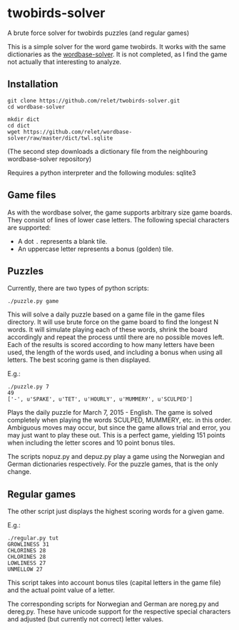 # twobirds-solver
A brute force solver for twobirds puzzles (and regular games) 

This is a simple solver for the word game twobirds. It works with the same dictionaries as the [wordbase-solver](https://github.com/relet/wordbase-solver).
It is not completed, as I find the game not actually that interesting to analyze.

## Installation

    git clone https://github.com/relet/twobirds-solver.git
    cd wordbase-solver

    mkdir dict
    cd dict
    wget https://github.com/relet/wordbase-solver/raw/master/dict/twl.sqlite

(The second step downloads a dictionary file from the neighbouring wordbase-solver repository)

Requires a python interpreter and the following modules: sqlite3

## Game files 

As with the wordbase solver, the game supports arbitrary size game boards. They consist of lines of lower case letters. 
The following special characters are supported:

 * A dot `.` represents a blank tile.
 * An uppercase letter represents a bonus (golden) tile.

## Puzzles

Currently, there are two types of python scripts:

    ./puzzle.py game
    
This will solve a daily puzzle based on a game file in the game files directory. It will use brute force on the game board to find the longest N words. It will simulate playing each of these words, shrink the board accordingly and repeat the process until there are no possible moves left.
Each of the results is scored according to how many letters have been used, the length of the words used, and including a bonus when using all letters. The best scoring game is then displayed.

E.g.:

    ./puzzle.py 7
    49           
    ['-', u'SPAKE', u'TET', u'HOURLY', u'MUMMERY', u'SCULPED']  
    
Plays the daily puzzle for March 7, 2015 - English. The game is solved completely when playing the words SCULPED, MUMMERY, etc. in this order. Ambiguous moves may occur, but since the game allows trial and error, you may just want to play these out.
This is a perfect game, yielding 151 points when including the letter scores and 10 point bonus tiles. 

The scripts nopuz.py and depuz.py play a game using the Norwegian and German dictionaries respectively. For the puzzle games, that is the only change.

## Regular games

The other script just displays the highest scoring words for a given game.

E.g.:

    ./regular.py tut
    GROWLINESS 31
    CHLORINES 28
    CHLORINES 28
    LOWLINESS 27
    UNMELLOW 27                            

This script takes into account bonus tiles (capital letters in the game file) and the actual point value of a letter. 

The corresponding scripts for Norwegian and German are noreg.py and dereg.py. These have unicode support for the respective special characters and adjusted (but currently not correct) letter values.
